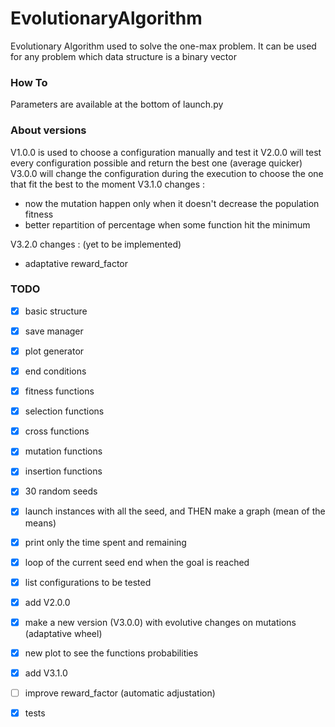 # EvolutionaryAlgorithm
Evolutionary Algorithm used to solve the one-max problem. It can be used for any problem which data structure is a binary vector

### How To
 Parameters are available at the bottom of launch.py

### About versions

 V1.0.0 is used to choose a configuration manually and test it
 V2.0.0 will test every configuration possible and return the best one (average quicker)
 V3.0.0 will change the configuration during the execution to choose the one that fit the best to the moment
 V3.1.0 changes : 
 - now the mutation happen only when it doesn't decrease the population fitness
 - better repartition of percentage when some function hit the minimum

 V3.2.0 changes : (yet to be implemented)
 - adaptative reward_factor

### TODO
 - [x] basic structure
 - [x] save manager
 - [x] plot generator
 - [x] end conditions
 - [x] fitness functions
 - [x] selection functions
 - [x] cross functions
 - [x] mutation functions
 - [x] insertion functions
 - [x] 30 random seeds
 - [x] launch instances with all the seed, and THEN make a graph (mean of the means)
 - [x] print only the time spent and remaining
 - [x] loop of the current seed end when the goal is reached
 - [x] list configurations to be tested
 - [x] add V2.0.0
 - [x] make a new version (V3.0.0) with evolutive changes on mutations (adaptative wheel)
 - [x] new plot to see the functions probabilities
 - [x] add V3.1.0
 - [ ] improve reward_factor (automatic adjustation)
 - [x] tests

